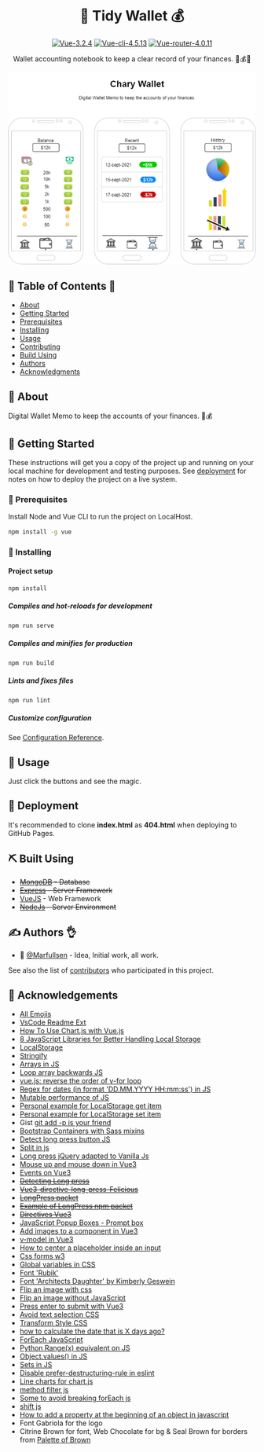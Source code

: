 <h1 align="center">💸 Tidy Wallet 💰</h1>

<div align="center">

[![Vue-3.2.4](https://img.shields.io/badge/Vue-3.2.4-blue.svg "Badge Vue.js")](https://v3.vuejs.org/)
[![Vue-cli-4.5.13](https://img.shields.io/badge/Vue--CLI-4.5.13-brightgreen.svg "Badge VueCLI")](https://cli.vuejs.org/)
[![Vue-router-4.0.11](https://img.shields.io/badge/Vue--router-4.0.11-yellow.svg "Badge VueRouter")](https://router.vuejs.org/)

</div>

<p align="center">
  Wallet accounting notebook to keep a clear record of your finances. 💸💰👛
</p>

<p align="center">
  <a href="./docs/img/Chary-Wallet.drawio.png" rel="noopener">
    <img src="./docs/img/Chary-Wallet.drawio.png" alt="Mockup-chary-wallet">
  </a>
</p>

## 📝 Table of Contents 📂

- [About](#about)
- [Getting Started](#getting_started)
- [Prerequisites](#prerequisites)
- [Installing](#installing)
- [Usage](#usage)
- [Contributing](../CONTRIBUTING.md)
- [Build Using](#built_using)
- [Authors](#authors)
- [Acknowledgments](#acknowledgement)

## 🧐 About <a name = "about"></a>

Digital Wallet Memo to keep the accounts of your finances. 💸💰

## 🏁 Getting Started <a name = "getting_started"></a>

These instructions will get you a copy of the project up and running on your local machine for development and testing purposes. See [deployment](#deployment) for notes on how to deploy the project on a live system.

### 📘 Prerequisites <a name = "prerequisites"></a>

Install Node and Vue CLI to run the project on LocalHost.

```bash
npm install -g vue
```

###  🔧 Installing <a name = "installing"></a>

#### Project setup
```
npm install
```

##### Compiles and hot-reloads for development
```
npm run serve
```

##### Compiles and minifies for production
```
npm run build
```

##### Lints and fixes files
```
npm run lint
```

##### Customize configuration
See [Configuration Reference](https://cli.vuejs.org/config/).


## 🎈 Usage <a name = "usage"></a>

Just click the buttons and see the magic.

## 🚀 Deployment <a name = "deployment"></a>

It's recommended to clone **index.html** as **404.html** when deploying to GitHub Pages.

## ⛏️ Built Using <a name = "built_using"></a>

- ~~[MongoDB](https://www.mongodb.com/) - Database~~
- ~~[Express](https://expressjs.com/) - Server Framework~~
- [VueJS](https://vuejs.org/) - Web Framework
- ~~[NodeJs](https://nodejs.org/en/) - Server Environment~~

## ✍️ Authors 👌 <a name = "authors"></a>

- 🗿 [@Marfullsen](https://github.com/Marfullsen) - Idea, Initial work, all work.

See also the list of [contributors](./contributors) who participated in this project.

## 🎉 Acknowledgements <a name = "acknowledgement"></a>

- [All Emojis](https://github.com/scotch-io/All-Github-Emoji-Icons)
- [VsCode Readme Ext](https://github.com/thomascsd/vscode-readme-pattern)
- [How To Use Chart.js with Vue.js](https://www.digitalocean.com/community/tutorials/vuejs-vue-chart-js)
- [8 JavaScript Libraries for Better Handling Local Storage](https://javascript.plainenglish.io/8-javascript-libraries-for-better-handling-local-storage-d8cd4a05dbfa)
- [LocalStorage](https://web.dev/storage-for-the-web/)
- [Stringify](https://developer.mozilla.org/es/docs/Web/JavaScript/Reference/Global_Objects/JSON/stringify)
- [Arrays in JS](https://developer.mozilla.org/en-US/docs/Web/JavaScript/Reference/Global_Objects/Array)
- [Loop array backwards JS](https://www.techiedelight.com/loop-through-array-backwards-javascript/)
- [vue.js: reverse the order of v-for loop](https://stackoverflow.com/questions/59828453/vue-js-reverse-the-order-of-v-for-loop)
- [Regex for dates (in format 'DD.MM.YYYY HH:mm:ss') in JS](https://stackoverflow.com/a/7712335)
- [Mutable performance of JS](https://stackoverflow.com/a/59738662)
- [Personal example for LocalStorage get item](https://github.com/Marfullsen/respondedor-de-coordinadores/blob/8a7cd690d7eefa0eba242c0c04e0c19fce83bfee/src/views/RespuestaFinal.vue#L367)
- [Personal example for LocalStorage set item](https://github.com/Marfullsen/respondedor-de-coordinadores/blob/8a7cd690d7eefa0eba242c0c04e0c19fce83bfee/src/views/DatosGlobales.vue#L69)
- Gist [git add -p is your friend](https://gist.github.com/mattlewissf/9958704)
- [Bootstrap Containers with Sass mixins](https://getbootstrap.com/docs/5.0/layout/containers/#sass)
- [Detect long press button JS](https://stackoverflow.com/questions/28320937/count-seconds-on-button-long-press-in-javascript)
- [Split in js](https://www.w3schools.com/jsref/jsref_split.asp)
- [Long press jQuery adapted to Vanilla Js](https://stackoverflow.com/a/68878292/15466047)
- [Mouse up and mouse down in Vue3](https://forum.vuejs.org/t/mouseup-not-working-after-mousedown/75636)
- [Events on Vue3](https://v3.vuejs.org/guide/events.html#listening-to-events)
- <del>[Detecting Long press](https://www.vuescript.com/detect-long-press/)</del>
- <del>[Vue3-directive-long-press-Felicious](https://github.com/FeliciousX/vue-directive-long-press)</del>
- <del>[LongPress packet](https://www.npmjs.com/package/vue-directive-long-press)</del>
- <del>[Example of LongPress npm packet](https://stackblitz.com/edit/vue-directive-long-press-demo?file=index.html)</del>
- ~~[Directives Vue3](https://v3.vuejs.org/guide/custom-directive.html#intro)~~
- [JavaScript Popup Boxes - Prompt box](https://www.w3schools.com/js/js_popup.asp)
- [Add images to a component in Vue3](https://stackoverflow.com/questions/45116796/how-to-import-and-use-image-in-a-vue-single-file-component)
- [v-model in Vue3](https://v3.vuejs.org/guide/migration/v-model.html)
- [How to center a placeholder inside an input](https://stackoverflow.com/questions/12114570/how-to-align-texts-inside-of-an-input)
- [Css forms w3](https://www.w3schools.com/css/css_form.asp)
- [Global variables in CSS](https://medium.com/front-end-weekly/theming-with-css-variables-e4f30343c7c7)
- [Font 'Rubik'](https://fonts.google.com/specimen/Rubik)
- [Font 'Architects Daughter' by Kimberly Geswein](https://fonts.google.com/specimen/Architects+Daughter)
- [Flip an image with css](https://www.w3schools.com/howto/howto_css_flip_card.asp)
- [Flip an image without JavaScript](https://codepen.io/ecargnfx/pen/jONyGWg)
- [Press enter to submit with Vue3](https://www.codegrepper.com/code-examples/html/vue+3+enter+key)
- [Avoid text selection CSS](https://stackoverflow.com/questions/826782/how-to-disable-text-selection-highlighting)
- [Transform Style CSS](https://developer.mozilla.org/es/docs/Web/CSS/transform-style)
- [how to calculate the date that is X days ago?](https://stackoverflow.com/a/13838506)
- [ForEach JavaScript](https://developer.mozilla.org/es/docs/Web/JavaScript/Reference/Global_Objects/Array/forEach)
- [Python Range(x) equivalent on JS](https://stackoverflow.com/questions/3895478/does-javascript-have-a-method-like-range-to-generate-a-range-within-the-supp)
- [Object.values() in JS](https://developer.mozilla.org/es/docs/Web/JavaScript/Reference/Global_Objects/Object/values)
- [Sets in JS](https://developer.mozilla.org/es/docs/Web/JavaScript/Reference/Global_Objects/Set)
- [Disable prefer-destructuring-rule in eslint](https://eslint.org/docs/rules/prefer-destructuring)
- [Line charts for chart.js](https://www.chartjs.org/docs/latest/charts/line.html#general)
- [method filter js](https://developer.mozilla.org/es/docs/Web/JavaScript/Reference/Global_Objects/Array/filter)
- [Some to avoid breaking forEach js](https://stackoverflow.com/questions/6260756/how-to-stop-javascript-foreach)
- [shift js](https://www.w3schools.com/jsref/jsref_shift.asp)
- [How to add a property at the beginning of an object in javascript](https://stackoverflow.com/questions/19457337/how-to-add-a-property-at-the-beginning-of-an-object-in-javascript)
- Font Gabriola for the logo
- Citrine Brown for font, Web Chocolate for bg & Seal Brown for borders from [Palette of Brown](https://www.schemecolor.com/all-brown.php)